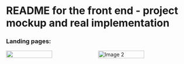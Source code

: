 # README for the front end - project mockup and real implementation

### Landing pages:

<div style="display: flex;">
    <img src="![image](https://github.com/VU-AppliedProgramming/example-project/assets/119077341/53b1e705-f8c0-4d94-95d6-663c6c4444a1)
 alt="Image 1" style="width: 50%;">
    <img src="![image](https://github.com/VU-AppliedProgramming/example-project/assets/119077341/5f102340-e20d-4ebd-961e-a15a152d558c)
" alt="Image 2" style="width: 50%;">
</div>
